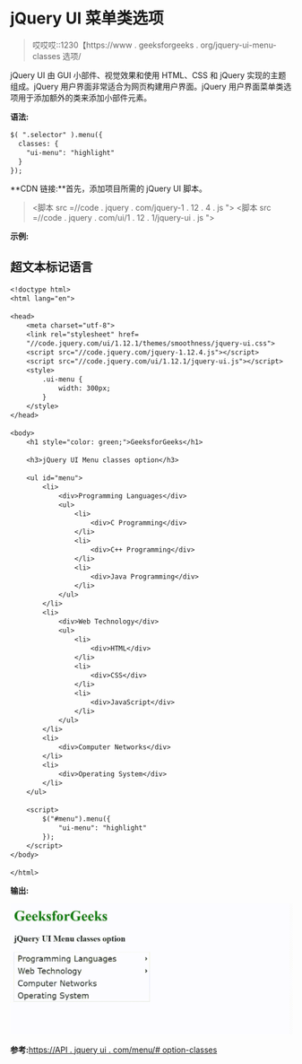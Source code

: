 # jQuery UI 菜单类选项

> 哎哎哎::1230【https://www . geeksforgeeks . org/jquery-ui-menu-classes 选项/

jQuery UI 由 GUI 小部件、视觉效果和使用 HTML、CSS 和 jQuery 实现的主题组成。jQuery 用户界面非常适合为网页构建用户界面。jQuery 用户界面菜单类选项用于添加额外的类来添加小部件元素。

**语法:**

```
$( ".selector" ).menu({
  classes: {
    "ui-menu": "highlight"
  }
});
```

**CDN 链接:**首先，添加项目所需的 jQuery UI 脚本。

> <link rel="”stylesheet”" href="”//code.jquery.com/ui/1.12.1/themes/smoothness/jquery-ui.css”">
> <脚本 src =//code . jquery . com/jquery-1 . 12 . 4 . js "></脚本>
> <脚本 src =//code . jquery . com/ui/1 . 12 . 1/jquery-ui . js "></脚本>

**示例:**

## 超文本标记语言

```
<!doctype html>
<html lang="en">

<head>
    <meta charset="utf-8">
    <link rel="stylesheet" href=
    "//code.jquery.com/ui/1.12.1/themes/smoothness/jquery-ui.css">
    <script src="//code.jquery.com/jquery-1.12.4.js"></script>
    <script src="//code.jquery.com/ui/1.12.1/jquery-ui.js"></script>
    <style>
        .ui-menu {
            width: 300px;
        }
    </style>
</head>

<body>
    <h1 style="color: green;">GeeksforGeeks</h1>

    <h3>jQuery UI Menu classes option</h3>

    <ul id="menu">
        <li>
            <div>Programming Languages</div>
            <ul>
                <li>
                    <div>C Programming</div>
                </li>
                <li>
                    <div>C++ Programming</div>
                </li>
                <li>
                    <div>Java Programming</div>
                </li>
            </ul>
        </li>
        <li>
            <div>Web Technology</div>
            <ul>
                <li>
                    <div>HTML</div>
                </li>
                <li>
                    <div>CSS</div>
                </li>
                <li>
                    <div>JavaScript</div>
                </li>
            </ul>
        </li>
        <li>
            <div>Computer Networks</div>
        </li>
        <li>
            <div>Operating System</div>
        </li>
    </ul>

    <script>
        $("#menu").menu({
            "ui-menu": "highlight"
        });
    </script>
</body>

</html>
```

**输出:**

![](img/6ef74213cf1079ac67b29347005355a4.png)

**参考:**[https://API . jquery ui . com/menu/# option-classes](https://api.jqueryui.com/menu/#option-classes)